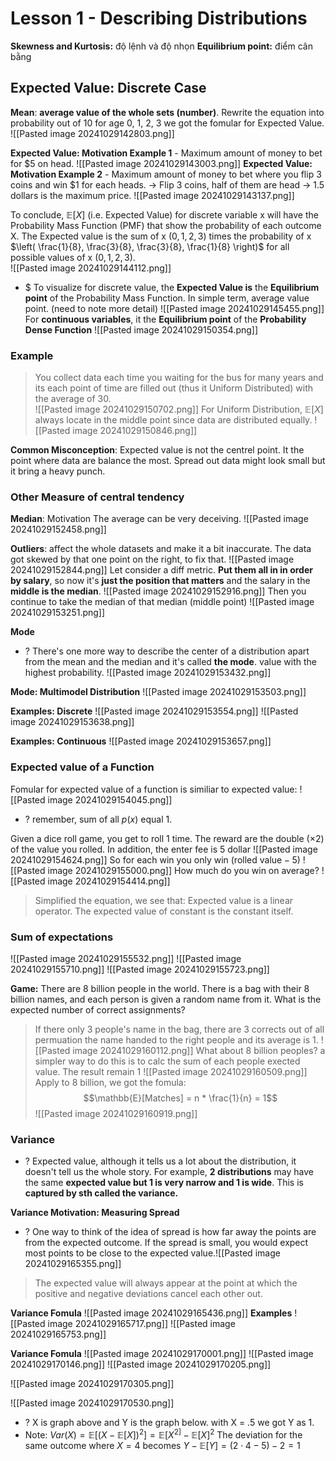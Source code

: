 # Lesson 1 - Describing Distributions
**Skewness and Kurtosis:** độ lệnh và độ nhọn
**Equilibrium point:** điểm cân bằng
## Expected Value: Discrete Case
**Mean**: **average value of the whole sets (number)**. Rewrite the equation into probability out of 10 for age 0, 1, 2, 3 we got the fomular for Expected Value.
![[Pasted image 20241029142803.png]]

**Expected Value: Motivation Example 1** -  Maximum amount of money to bet for $5 on head.
![[Pasted image 20241029143003.png]]
**Expected Value: Motivation Example 2** - Maximum amount of money to bet where you flip 3 coins and win $1 for each heads. 
-> Flip 3 coins, half of them are head -> 1.5 dollars is the maximum price.
![[Pasted image 20241029143137.png]]

To conclude, $\mathbb{E}[X]$ (i.e. Expected Value) for discrete variable x will have the Probability Mass Function (PMF) that show the probability of each outcome X. The Expected value is the sum of x $(0,1,2,3)$ times the probability of x $\left( \frac{1}{8}, \frac{3}{8}, \frac{3}{8}, \frac{1}{8} \right)$ for all possible values of x $(0, 1, 2, 3)$.   
![[Pasted image 20241029144112.png]]
+ $ To visualize for discrete value, the **Expected Value is** the **Equilibrium point** of the Probability Mass Function. In simple term, average value point. (need to note more detail)
![[Pasted image 20241029145455.png]]
For **continuous variables**, it the **Equilibrium point** of the **Probability Dense Function**
![[Pasted image 20241029150354.png]]

### Example
>You collect data each time you waiting for the bus for many years and its each point of time are filled out (thus it Uniform Distributed) with the average of 30.  
![[Pasted image 20241029150702.png]]
>For Uniform Distribution, $\mathbb{E}[X]$ always locate in the middle point since data are distributed equally. 
![[Pasted image 20241029150846.png]]

**Common Misconception**: Expected value is not the centrel point. It the point where data are balance the most. Spread out data might look small but it bring a heavy punch.

### Other Measure of central tendency
**Median**: Motivation
The average can be very deceiving.
![[Pasted image 20241029152458.png]]

**Outliers**: affect the whole datasets and make it a bit inaccurate. The data got skewed by that one point on the right, to fix that.
![[Pasted image 20241029152844.png]]
Let consider a diff metric. **Put them all in in order by salary**, so now it's **just the position that matters** and the salary in the **middle is the median**. 
![[Pasted image 20241029152916.png]]
Then you continue to take the median of that median (middle point)
![[Pasted image 20241029153251.png]]

**Mode**
+ ? There's one more way to describe the center of a distribution apart from the mean and the median and it's called **the mode**. 
	value with the highest probability.
	![[Pasted image 20241029153432.png]]

**Mode: Multimodel Distribution**
![[Pasted image 20241029153503.png]]

**Examples: Discrete**
![[Pasted image 20241029153554.png]]
![[Pasted image 20241029153638.png]]

**Examples: Continuous**
![[Pasted image 20241029153657.png]]

### Expected value of a Function
Fomular for expected value of a function is similiar to expected value:
![[Pasted image 20241029154045.png]]
+ ? remember, sum of all $p(x)$ equal 1.

Given a dice roll game, you get to roll 1 time. The reward are the double ($\times2$) of the value you rolled. In addition, the enter fee is 5 dollar
![[Pasted image 20241029154624.png]]
So for each win you only win ($\text{rolled value} - 5$)
![[Pasted image 20241029155000.png]]
How much do you win on average?
![[Pasted image 20241029154414.png]]
>Simplified the equation, we see that:
  Expected value is a linear operator. The expected value of constant is the constant itself.

### Sum of expectations
![[Pasted image 20241029155532.png]]
![[Pasted image 20241029155710.png]]
![[Pasted image 20241029155723.png]]

**Game:** There are 8 billion people in the world. There is a bag with their 8 billion names, and each person is given a random name from it.
What is the expected number of correct assignments?
>If there only 3 people's name in the bag, there are 3 corrects out of all permuation the name handed to the right people and its average is 1.
![[Pasted image 20241029160112.png]]
> What about 8 billion peoples? a simpler way to do this is to calc the sum of each people exected value. The result remain 1
![[Pasted image 20241029160509.png]]
> Apply to 8 billion, we got the fomula: $$\mathbb{E}[Matches] = n * \frac{1}{n} = 1$$
> ![[Pasted image 20241029160919.png]]

### Variance
+ ? Expected value, although it tells us a lot about the distribution, it doesn't tell us the whole story. For example, **2 distributions** may have the same **expected value but 1 is very narrow and 1 is wide**. This is **captured by sth called the variance.** 

**Variance Motivation: Measuring Spread**
+ ? One way to think of the idea of spread is how far away the points are from the expected outcome. If the spread is small, you would expect most points to be close to the expected value.![[Pasted image 20241029165355.png]]
> The expected value will always appear at the point at which the positive and negative deviations cancel each other out.  


**Variance Fomula**
![[Pasted image 20241029165436.png]]
**Examples**
![[Pasted image 20241029165717.png]]
![[Pasted image 20241029165753.png]]

**Variance Fomula**
![[Pasted image 20241029170001.png]]
![[Pasted image 20241029170146.png]]
![[Pasted image 20241029170205.png]]

![[Pasted image 20241029170305.png]]

![[Pasted image 20241029170530.png]]
+ ? X is graph above and Y is the graph below. with X = .5 we got Y as 1. 
+ Note: $Var(X) = \mathbb{E}[(X - \mathbb{E}[X])^{2}]=\mathbb{E}[X^{2]}- \mathbb{E}[X]^2$
The deviation for the same outcome where $X=4$ becomes $Y - \mathbb{E}[Y]=(2⋅4−5)−2=1$

